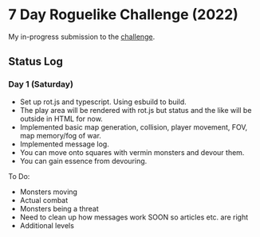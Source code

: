 # 7 Day Roguelike Challenge (2022)

My in-progress submission to the [challenge](https://itch.io/jam/7drl-challenge-2022).

## Status Log

### Day 1 (Saturday)

- Set up rot.js and typescript. Using esbuild to build.
- The play area will be rendered with rot.js but status and the like will be outside in HTML for now.
- Implemented basic map generation, collision, player movement, FOV, map memory/fog of war.
- Implemented message log.
- You can move onto squares with vermin monsters and devour them.
- You can gain essence from devouring.

To Do:

- Monsters moving
- Actual combat
- Monsters being a threat
- Need to clean up how messages work SOON so articles etc. are right
- Additional levels
